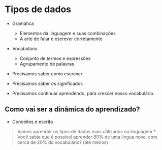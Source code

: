 # Tipos de dados

* Gramática 
  * Elementos da linguagem e suas combinações
  * A arte de falar e escrever corretamente

* Vocabulário 
  * Conjunto de termos e expressões
  * Agrupamento de palavras

* Precisamos saber como escrever
* Precisamos saber os significados
* Precisamos continuar aprendendo, para crescer nosso vocabulário.


## Como vai ser a dinâmica do aprendizado?

* Conceitos e escrita 

> Vamos aprender os tipos de dados mais utilizados na linguagem
    * Você sabia que é possível aprender 80% de uma lingua nova, com
    cerca de 20% do vocabulário? (até menos)